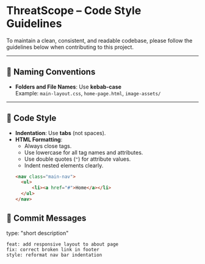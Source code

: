 # ThreatScope – Code Style Guidelines

To maintain a clean, consistent, and readable codebase, please follow the guidelines below when contributing to this project.

---

## 📁 Naming Conventions

- **Folders and File Names**: Use **kebab-case**  
  Example: `main-layout.css`, `home-page.html`, `image-assets/`

---

## 🧱 Code Style

- **Indentation**: Use **tabs** (not spaces).
- **HTML Formatting**:
  - Always close tags.
  - Use lowercase for all tag names and attributes.
  - Use double quotes (`"`) for attribute values.
  - Indent nested elements clearly.
  ```html
  <nav class="main-nav">
  	<ul>
  		<li><a href="#">Home</a></li>
  	</ul>
  </nav>

## 💬 Commit Messages

type: "short description"

```
feat: add responsive layout to about page
fix: correct broken link in footer
style: reformat nav bar indentation
```
